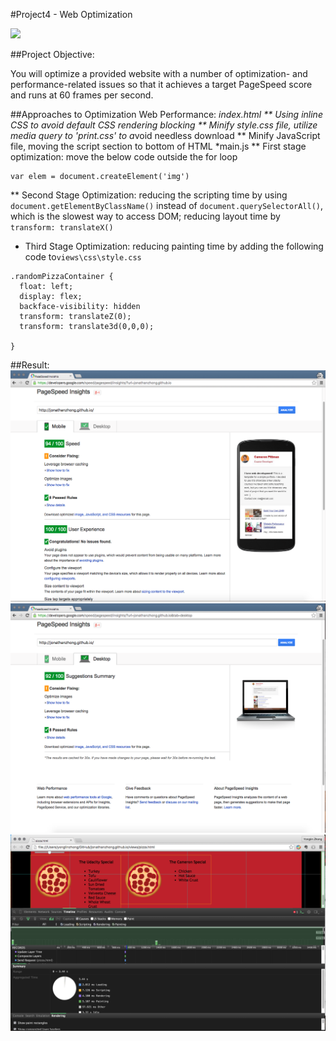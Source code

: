 #Project4 - Web Optimization

![](http://progressed.io/bar/90?title=Progress)


##Project Objective:

You will optimize a provided website with a number of optimization- and performance-related issues so that it achieves a target PageSpeed score and runs at 60 frames per second.


##Approaches to Optimization Web Performance:
*index.html
** Using inline CSS to avoid default CSS rendering blocking
** Minify style.css file, utilize media query to 'print.css' to a*void needless download
** Minify JavaScript file, moving the script section to bottom of HTML
*main.js
** First stage optimization: move the below code outside the for loop
```
var elem = document.createElement('img')
```
** Second Stage Optimization: reducing the scripting time by using `document.getElementByClassName()` instead of `document.querySelectorAll()`, which is the slowest way to access DOM; reducing layout time by `transform: translateX()`

* Third Stage Optimization: reducing painting time by adding the following code to`views\css\style.css`
```
.randomPizzaContainer {
  float: left;
  display: flex;
  backface-visibility: hidden
  transform: translateZ(0);
  transform: translate3d(0,0,0);

}
```

##Result:
![pageSpeed-mobile](pageSpeed-mobile.png)
![pageSpeed-laptop](pageSpeed-laptop.png)
![60fps](60fps.png)
